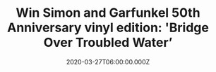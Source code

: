 ---
campaign-uuid: "c-4d24679b-0c15-4d0c-aee8-7e173060d1c2"
type: "Competition"
category: "Music"
date: "2020-03-27T06:00:00.000Z"
end-date: "2020-03-27T23:59:00.000Z"
disable-form: false
is_promoted: false
has_entry_page: true
title: "Win Simon and Garfunkel 50th Anniversary vinyl edition: 'Bridge Over Troubled\
  \ Water’"
competition-description: "<p>We are giving away the 50th anniversary, 180G limited\
  \ edition gold vinyl of Simon & Garfunkel’s iconic fifth and final studio album:'Bridge\
  \ Over Troubled Water’. Including the classic songs Bridge Over Troubled Water,\
  \ Cecilia, The Boxer and many more.</p>\n<p>Click below for a chance to win now.</p>\n"
hero-header: "Win Simon and Garfunkel 50th Anniversary vinyl edition: 'Bridge Over\
  \ Troubled Water’"
terms-confirmation: "N/A"
banner-img: "https://assets.expresslyapp.com/asset-fc1cd2f1-f116-459a-9f2e-d3ed8213697c.jpg"
logo-left-href: "http://club.expressly.io"
logo-left-image: "https://assets.expresslyapp.com/asset-eba21037-09d1-4105-9cfc-79aa01d87792.jpg"
logo-left-title: "Expressly Club"
bg-image-hero: "https://assets.expresslyapp.com/asset-4b6c1273-077e-4897-b995-49636b5ba295.jpg"
bg-image-first: "https://assets.expresslyapp.com/asset-aa1440ba-fe03-4710-a83b-29d5e7b92141.jpg"
section1-content: "<p>We have on our hands 'Bridge Over Troubled Water, the 50th anniversary,\
  \ 180G limited edition gold vinyl of Simon & Garfunkel’s iconic fifth and final\
  \ studio album.</p>\n<p>Such and amazing album including the classic songs Bridge\
  \ Over Troubled Water, Cecilia, The Boxer and The Only Living Boy in New York, their\
  \ final album moves away from their traditional folk style, exploring a variety\
  \ of other genres including R&B, gospel, jazz, world music and pop. This limited\
  \ edition celebrates the Grammy Award winning album, which has been certified 10\
  \ x Platinum in the UK.</p>\n<p>Enter below for a chance to win it now. Good luck!</p>\n"
entry-title: "Win Simon and Garfunkel 50th Anniversary vinyl edition: 'Bridge Over\
  \ Troubled Water’"
entry-content: "<p>Enter the draw to win Simon and Garfunkel 50th Anniversary vinyl\
  \ edition: 'Bridge Over Troubled Water’ by completing the form below before 23:59\
  \ on the 25th of March 2020.</p>\n"
has-winner: false
prize-description: "Simon and Garfunkel 50th Anniversary vinyl edition: 'Bridge Over\
  \ Troubled Water’"
special-conditions: "Multiple entries are allowed up to one every day.\r\n\r\nThis\
  \ competition is also available on: https:/aaa.nme.com/competitions/simon-garfunkel-anniverysary-vinyl"
country-restrictions:
- "GB"
---